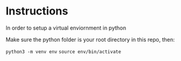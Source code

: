 # Instructions

In order to setup a virtual enviornment in python

Make sure the python folder is your root directory in this repo, then:

`python3 -m venv env`
`source env/bin/activate`